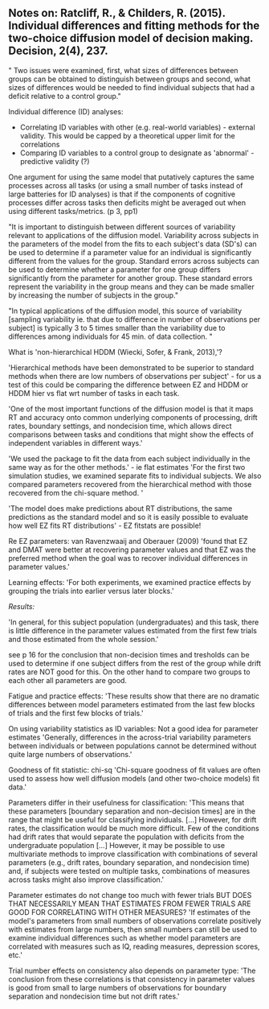 ## Notes on: Ratcliff, R., & Childers, R. (2015). Individual differences and fitting methods for the two-choice diffusion model of decision making. Decision, 2(4), 237.

" Two issues were examined, first, what sizes of differences between groups can be obtained to distinguish between
groups and second, what sizes of differences would be needed to find individual subjects that had a deficit relative to a control group."

Individual difference (ID) analyses:
- Correlating ID variables with other (e.g. real-world variables) - external validity. This would be capped by a theoretical upper limit for the correlations
- Comparing ID variables to a control group to designate as 'abnormal' - predictive validity (?)

One argument for using the same model that putatively captures the same processes across all tasks (or using a small number of tasks instead of large batteries for ID analyses) is that if the components of cognitive processes differ across tasks then deficits might be averaged out when using different tasks/metrics. (p 3, pp1)

"It is important to distinguish between different sources of variability relevant to applications of the diffusion model. Variability across subjects in the parameters of the model from the fits to each subject's data (SD's) can be used to determine if a parameter value for an individual is significantly different from the values for the group. Standard errors across subjects can be used to determine whether a parameter for one group differs significantly from the parameter for another group. These standard errors represent the variability in the group means and they can be made smaller by increasing the number of subjects in the group."

"In typical applications of the diffusion model, this source of variability [sampling variability ie. that due to difference in number of observations per subject] is typically 3 to 5 times smaller than the variability due to differences among individuals for 45 min. of data collection. "

What is 'non-hierarchical HDDM (Wiecki, Sofer, & Frank, 2013),'?

'Hierarchical methods have been demonstrated to be superior to standard methods when there are low numbers of observations per subject' - for us a test of this could be comparing the difference between EZ and HDDM or HDDM hier vs flat wrt number of tasks in each task.

'One of the most important functions of the diffusion model is that it maps RT and accuracy onto common underlying components of processing, drift rates, boundary settings, and nondecision time, which allows direct comparisons between tasks and conditions that might show the effects of independent variables in different ways.'

'We used the package to fit the data from each subject individually in the same way as for the other methods.' - ie flat estimates
'For the first two simulation studies, we examined separate fits to individual subjects. We also compared parameters recovered from the hierarchical method with those recovered from the chi-square method. '

'The model does make predictions about RT distributions, the same predictions as the standard model and so it is easily possible to evaluate how well EZ fits RT distributions' - EZ fitstats are possible!

Re EZ parameters: van Ravenzwaaij and Oberauer (2009) 'found that EZ and DMAT were better at recovering parameter values
and that EZ was the preferred method when the goal was to recover individual differences in parameter values.'

Learning effects: 'For both experiments, we examined practice effects by grouping the trials into earlier versus
later blocks.'

*Results:*

'In general, for this subject population (undergraduates) and this task, there is little difference in the parameter values
estimated from the first few trials and those estimated from the whole session.'

see p 16 for the conclusion that non-decision times and tresholds can be used to determine if one subject differs from the rest of the group while drift rates are NOT good for this. On the other hand to compare two groups to each other all parameters are good.

Fatigue and practice effects: 'These results show that there are no dramatic differences between model parameters estimated from the last few blocks of trials and the first few blocks of trials.'

On using variability statistics as ID variables: Not a good idea for parameter estimates 'Generally, differences in the across-trial variability parameters between individuals or between populations cannot be determined without quite large numbers of observations.'

Goodness of fit statistic: chi-sq 'Chi-square goodness of fit values are often used to assess how well diffusion models (and other two-choice models) fit data.'

Parameters differ in their usefulness for classification: 'This means that these parameters [boundary separation and non-decision times] are in the range that might be useful for classifying individuals. [...] However, for drift rates, the classification would be much more difficult. Few of the conditions had drift rates that would separate the population with deficits from the
undergraduate population [...] However, it may be possible to use multivariate methods to improve classification with combinations of several parameters (e.g., drift rates, boundary separation, and nondecision time) and, if subjects were tested on
multiple tasks, combinations of measures across tasks might also improve classification.'

Parameter estimates do not change too much with fewer trials BUT DOES THAT NECESSARILY MEAN THAT ESTIMATES FROM FEWER TRIALS ARE GOOD FOR CORRELATING WITH OTHER MEASURES? 'If estimates of the model's parameters from small numbers of observations correlate
positively with estimates from large numbers, then small numbers can still be used to examine individual differences such as whether model parameters are correlated with measures such as IQ, reading measures, depression scores, etc.'

Trial number effects on consistency also depends on parameter type: 'The conclusion from these correlations is that consistency in parameter values is good from small to large numbers of observations for boundary separation and nondecision time but not
drift rates.'
